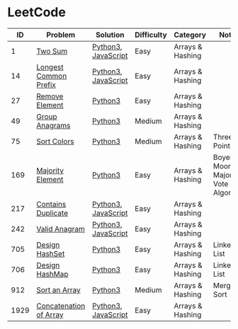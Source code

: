 # LeetCode

| ID   | Problem                                                                         | Solution                                                                                                                                                                                                 | Difficulty | Category         | Notes                               |
| ---- | ------------------------------------------------------------------------------- | -------------------------------------------------------------------------------------------------------------------------------------------------------------------------------------------------------- | ---------- | ---------------- | ----------------------------------- |
| 1    | [Two Sum](https://leetcode.com/problems/two-sum/)                               | [Python3](https://github.com/shanshkelqeje/leetcode/blob/main/python3/two-sum.py), [JavaScript](https://github.com/shanshkelqeje/leetcode/blob/main/javascript/two-sum.js)                               | Easy       | Arrays & Hashing |
| 14   | [Longest Common Prefix](https://leetcode.com/problems/longest-common-prefix/)   | [Python3](https://github.com/shanshkelqeje/leetcode/blob/main/python3/longest-common-prefix.py), [JavaScript](https://github.com/shanshkelqeje/leetcode/blob/main/javascript/longest-common-prefix.js)   | Easy       | Arrays & Hashing |
| 27   | [Remove Element](https://leetcode.com/problems/remove-element/)                 | [Python3](https://github.com/shanshkelqeje/leetcode/blob/main/python3/remove-element.py)                                                                                                                 | Easy       | Arrays & Hashing |
| 49   | [Group Anagrams](https://leetcode.com/problems/group-anagrams/)                 | [Python3](https://github.com/shanshkelqeje/leetcode/blob/main/python3/group-anagrams.py)                                                                                                                 | Medium     | Arrays & Hashing |
| 75   | [Sort Colors](https://leetcode.com/problems/sort-colors/)                       | [Python3](https://github.com/shanshkelqeje/leetcode/blob/main/python3/sort-colors.py)                                                                                                                    | Medium     | Arrays & Hashing | Three Pointers                      |
| 169  | [Majority Element](https://leetcode.com/problems/majority-element/)             | [Python3](https://github.com/shanshkelqeje/leetcode/blob/main/python3\majority-element.py)                                                                                                               | Easy       | Arrays & Hashing | Boyer–Moore Majority Vote Algorithm |
| 217  | [Contains Duplicate](https://leetcode.com/problems/contains-duplicate/)         | [Python3](https://github.com/shanshkelqeje/leetcode/blob/main/python3/contains-duplicate.py), [JavaScript](https://github.com/shanshkelqeje/leetcode/blob/main/javascript/contains-duplicate.js)         | Easy       | Arrays & Hashing |
| 242  | [Valid Anagram](https://leetcode.com/problems/valid-anagram/)                   | [Python3](https://github.com/shanshkelqeje/leetcode/blob/main/python3/valid-anagram.py), [JavaScript](https://github.com/shanshkelqeje/leetcode/blob/main/javascript/valid-anagram.js)                   | Easy       | Arrays & Hashing |
| 705  | [Design HashSet](https://leetcode.com/problems/design-hashset/)                 | [Python3](https://github.com/shanshkelqeje/leetcode/blob/main/python3/design-hash-set.py)                                                                                                                | Easy       | Arrays & Hashing | Linked List                         |
| 706  | [Design HashMap](https://leetcode.com/problems/design-hashmap/)                 | [Python3](https://github.com/shanshkelqeje/leetcode/blob/main/python3/design-hash-map.py)                                                                                                                | Easy       | Arrays & Hashing | Linked List                         |
| 912  | [Sort an Array](https://leetcode.com/problems/sort-an-array/)                   | [Python3](https://github.com/shanshkelqeje/leetcode/blob/main/python3/sort-an-array.py)                                                                                                                  | Medium     | Arrays & Hashing | Merge Sort                          |
| 1929 | [Concatenation of Array](https://leetcode.com/problems/concatenation-of-array/) | [Python3](https://github.com/shanshkelqeje/leetcode/blob/main/python3/concatenation-of-array.py), [JavaScript](https://github.com/shanshkelqeje/leetcode/blob/main/javascript/concatenation-of-array.js) | Easy       | Arrays & Hashing |
